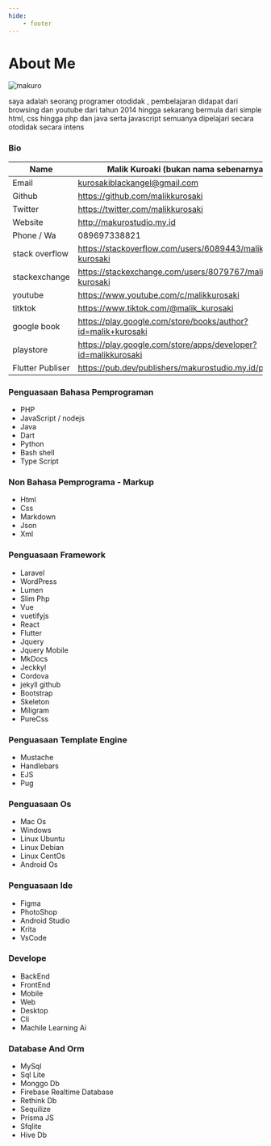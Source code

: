 ```yaml
---
hide:
    - footer
---
```


# About Me

![makuro](http://localhost:8080/assets/img/makuro.png)

saya adalah seorang programer otodidak , pembelajaran didapat dari browsing dan youtube dari tahun 2014 hingga sekarang
bermula dari simple html, css hingga php dan java serta javascript semuanya dipelajari secara otodidak secara intens

### Bio
| Name             | Malik Kuroaki (bukan nama sebenarnya)                         |
| ---------------- | ------------------------------------------------------------- |
| Email            | kurosakiblackangel@gmail.com                                  |
| Github           | https://github.com/malikkurosaki                              |
| Twitter          | https://twitter.com/malikkurosaki                             |
| Website          | http://makurostudio.my.id                                     |
| Phone / Wa       | 089697338821                                                  |
| stack overflow   | https://stackoverflow.com/users/6089443/malik-kurosaki        |
| stackexchange    | https://stackexchange.com/users/8079767/malik-kurosaki        |
| youtube          | https://www.youtube.com/c/malikkurosaki                       |
| titktok          | https://www.tiktok.com/@malik_kurosaki                        |
| google book      | https://play.google.com/store/books/author?id=malik+kurosaki  |
| playstore        | https://play.google.com/store/apps/developer?id=malikkurosaki |
| Flutter Publiser | https://pub.dev/publishers/makurostudio.my.id/packages        |

### Penguasaan Bahasa Pemprograman
- PHP
- JavaScript / nodejs
- Java
- Dart
- Python
- Bash shell
- Type Script

### Non Bahasa Pemprograma - Markup
- Html
- Css
- Markdown
- Json
- Xml

### Penguasaan Framework
- Laravel
- WordPress
- Lumen
- Slim Php
- Vue
- vuetifyjs
- React
- Flutter
- Jquery
- Jquery Mobile
- MkDocs
- Jeckkyl
- Cordova
- jekyll github
- Bootstrap
- Skeleton
- Miligram
- PureCss

### Penguasaan Template Engine
- Mustache
- Handlebars
- EJS
- Pug
  
### Penguasaan Os
- Mac Os
- Windows
- Linux Ubuntu 
- Linux Debian
- Linux CentOs
- Android Os

### Penguasaan Ide
- Figma 
- PhotoShop
- Android Studio
- Krita
- VsCode

### Develope
- BackEnd 
- FrontEnd
- Mobile
- Web
- Desktop
- Cli
- Machile Learning Ai

### Database And Orm
- MySql
- Sql Lite
- Monggo Db
- Firebase Realtime Database
- Rethink Db
- Sequilize
- Prisma JS
- Sfqlite
- Hive Db

<script src="https://giscus.app/client.js"
        data-repo="malikkurosaki/makurostudio"
        data-repo-id="R_kgDOG4hhmw"
        data-category="General"
        data-category-id="DIC_kwDOG4hhm84CRnPc"
        data-mapping="url"
        data-strict="0"
        data-reactions-enabled="1"
        data-emit-metadata="0"
        data-input-position="bottom"
        data-theme="preferred_color_scheme"
        data-lang="id"
        crossorigin="anonymous"
        async>
</script>

